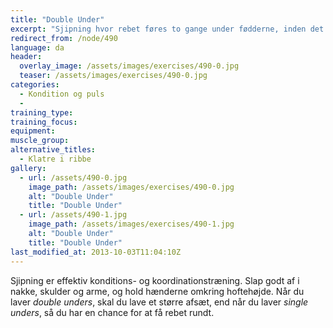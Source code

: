 ```yaml
---
title: "Double Under"
excerpt: "Sjipning hvor rebet føres to gange under fødderne, inden det rører jorden igen. "
redirect_from: /node/490
language: da
header:
  overlay_image: /assets/images/exercises/490-0.jpg
  teaser: /assets/images/exercises/490-0.jpg
categories:
  - Kondition og puls
  - 
training_type: 
training_focus: 
equipment:
muscle_group:
alternative_titles:
  - Klatre i ribbe
gallery:
  - url: /assets/490-0.jpg
    image_path: /assets/images/exercises/490-0.jpg
    alt: "Double Under"
    title: "Double Under"
  - url: /assets/490-1.jpg
    image_path: /assets/images/exercises/490-1.jpg
    alt: "Double Under"
    title: "Double Under"
last_modified_at: 2013-10-03T11:04:10Z
---
```


Sjipning er effektiv konditions- og koordinationstræning. Slap godt af i nakke, skulder og arme, og hold hænderne omkring hoftehøjde. Når du laver _double unders_, skal du lave et større afsæt, end når du laver _single unders_, så du har en chance for at få rebet rundt.
